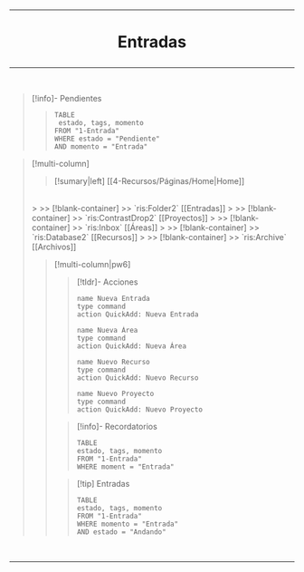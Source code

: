 
</br>

---
# <p align="center"> Entradas</p>

---

</br>

> [!info]- Pendientes
> > ```dataview
>>TABLE
>>	estado, tags, momento
>>FROM "1-Entrada"
>>WHERE estado = "Pendiente"
>>AND momento = "Entrada"
>>```
>

> [!multi-column]
>
> > [!sumary|left]  [[4-Recursos/Páginas/Home|Home]]
> </br>
>>
>>> [!blank-container]
>>> `ris:Folder2` [[Entradas]]
>>
>>> [!blank-container]
>>> `ris:ContrastDrop2` [[Proyectos]]
>>
>>> [!blank-container]
>>> `ris:Inbox` [[Áreas]]
>>
>>> [!blank-container]
>>> `ris:Database2` [[Recursos]]
>>
>>> [!blank-container]
>>> `ris:Archive` [[Archivos]]
>
> > [!multi-column|pw6]
> >
> > > [!tldr]- Acciones
>>> ```button
>>> name Nueva Entrada
>>>type command
>>> action QuickAdd: Nueva Entrada
>>> ```
>>>```button
>>> name Nueva Área
>>>type command
>>> action QuickAdd: Nueva Área
>>> ```
>>>```button
>>> name Nuevo Recurso
>>>type command
>>> action QuickAdd: Nuevo Recurso
>>> ```
>>>```button
>>> name Nuevo Proyecto
>>>type command
>>> action QuickAdd: Nuevo Proyecto
>>> ```
> >
> > > [!info]- Recordatorios
> > > ```dataview
>>>TABLE
>>>	estado, tags, momento
>>>FROM "1-Entrada"
>>>WHERE moment = "Entrada"
>>>```
> >
> > > [!tip] Entradas
> > > ```dataview
>>>TABLE
>>>	estado, tags, momento
>>>FROM "1-Entrada"
>>>WHERE momento = "Entrada"
>>>AND estado = "Andando"
>>>```

</br>

---

</br>





